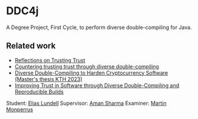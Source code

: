 # DDC4j

A Degree Project, First Cycle, to perform diverse double-compiling for Java.

## Related work
* [Reflections on Trusting Trust](https://dl.acm.org/doi/pdf/10.1145/358198.358210?trk=public_post_comment-text)
* [Countering trusting trust through diverse double-compiling](http://ieeexplore.ieee.org/document/1565233/)
* [Diverse Double-Compiling to Harden Cryptocurrency Software (Master's thesis KTH 2023)](http://urn.kb.se/resolve?urn=urn:nbn:se:kth:diva-323901)
* [Improving Trust in Software through Diverse Double-Compiling and Reproducible Builds](https://www.duo.uio.no/handle/10852/65737)

Student: [Elias Lundell](https://eliaslundell.se)
Supervisor: [Aman Sharma](https://algomaster99.github.io/)
Examiner: [Martin Monperrus](https://www.monperrus.net/martin)

